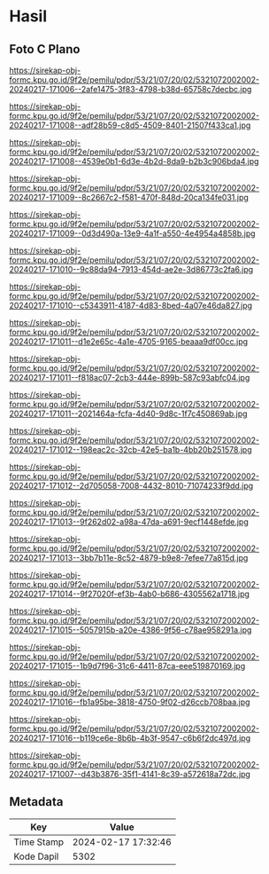 # Hasil

## Foto C Plano

https://sirekap-obj-formc.kpu.go.id/9f2e/pemilu/pdpr/53/21/07/20/02/5321072002002-20240217-171006--2afe1475-3f83-4798-b38d-65758c7decbc.jpg

https://sirekap-obj-formc.kpu.go.id/9f2e/pemilu/pdpr/53/21/07/20/02/5321072002002-20240217-171008--adf28b59-c8d5-4509-8401-21507f433ca1.jpg

https://sirekap-obj-formc.kpu.go.id/9f2e/pemilu/pdpr/53/21/07/20/02/5321072002002-20240217-171008--4539e0b1-6d3e-4b2d-8da9-b2b3c906bda4.jpg

https://sirekap-obj-formc.kpu.go.id/9f2e/pemilu/pdpr/53/21/07/20/02/5321072002002-20240217-171009--8c2667c2-f581-470f-848d-20ca134fe031.jpg

https://sirekap-obj-formc.kpu.go.id/9f2e/pemilu/pdpr/53/21/07/20/02/5321072002002-20240217-171009--0d3d490a-13e9-4a1f-a550-4e4954a4858b.jpg

https://sirekap-obj-formc.kpu.go.id/9f2e/pemilu/pdpr/53/21/07/20/02/5321072002002-20240217-171010--9c88da94-7913-454d-ae2e-3d86773c2fa6.jpg

https://sirekap-obj-formc.kpu.go.id/9f2e/pemilu/pdpr/53/21/07/20/02/5321072002002-20240217-171010--c5343911-4187-4d83-8bed-4a07e46da827.jpg

https://sirekap-obj-formc.kpu.go.id/9f2e/pemilu/pdpr/53/21/07/20/02/5321072002002-20240217-171011--d1e2e65c-4a1e-4705-9165-beaaa9df00cc.jpg

https://sirekap-obj-formc.kpu.go.id/9f2e/pemilu/pdpr/53/21/07/20/02/5321072002002-20240217-171011--f818ac07-2cb3-444e-899b-587c93abfc04.jpg

https://sirekap-obj-formc.kpu.go.id/9f2e/pemilu/pdpr/53/21/07/20/02/5321072002002-20240217-171011--2021464a-fcfa-4d40-9d8c-1f7c450869ab.jpg

https://sirekap-obj-formc.kpu.go.id/9f2e/pemilu/pdpr/53/21/07/20/02/5321072002002-20240217-171012--198eac2c-32cb-42e5-ba1b-4bb20b251578.jpg

https://sirekap-obj-formc.kpu.go.id/9f2e/pemilu/pdpr/53/21/07/20/02/5321072002002-20240217-171012--2d705058-7008-4432-8010-71074233f9dd.jpg

https://sirekap-obj-formc.kpu.go.id/9f2e/pemilu/pdpr/53/21/07/20/02/5321072002002-20240217-171013--9f262d02-a98a-47da-a691-9ecf1448efde.jpg

https://sirekap-obj-formc.kpu.go.id/9f2e/pemilu/pdpr/53/21/07/20/02/5321072002002-20240217-171013--3bb7b11e-8c52-4879-b9e8-7efee77a815d.jpg

https://sirekap-obj-formc.kpu.go.id/9f2e/pemilu/pdpr/53/21/07/20/02/5321072002002-20240217-171014--9f27020f-ef3b-4ab0-b686-4305562a1718.jpg

https://sirekap-obj-formc.kpu.go.id/9f2e/pemilu/pdpr/53/21/07/20/02/5321072002002-20240217-171015--5057915b-a20e-4386-9f56-c78ae958291a.jpg

https://sirekap-obj-formc.kpu.go.id/9f2e/pemilu/pdpr/53/21/07/20/02/5321072002002-20240217-171015--1b9d7f96-31c6-4411-87ca-eee519870169.jpg

https://sirekap-obj-formc.kpu.go.id/9f2e/pemilu/pdpr/53/21/07/20/02/5321072002002-20240217-171016--fb1a95be-3818-4750-9f02-d26ccb708baa.jpg

https://sirekap-obj-formc.kpu.go.id/9f2e/pemilu/pdpr/53/21/07/20/02/5321072002002-20240217-171016--b119ce6e-8b6b-4b3f-9547-c6b6f2dc497d.jpg

https://sirekap-obj-formc.kpu.go.id/9f2e/pemilu/pdpr/53/21/07/20/02/5321072002002-20240217-171007--d43b3876-35f1-4141-8c39-a572618a72dc.jpg


## Metadata

| Key        | Value               |
| ---------- | ------------------- |
| Time Stamp | 2024-02-17 17:32:46 |
| Kode Dapil | 5302                |



